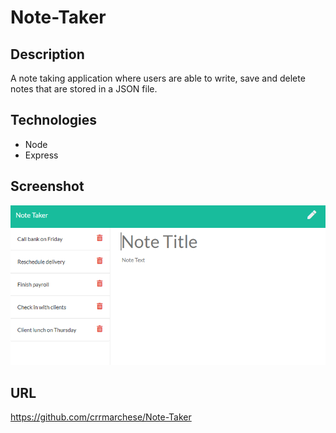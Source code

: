 # Note-Taker

## Description

A note taking application where users are able to write, save and delete notes that are stored in a JSON file.

## Technologies
* Node
* Express

## Screenshot
![Note Taker](./public/assets/images/screenshot.png)

## URL

https://github.com/crrmarchese/Note-Taker
